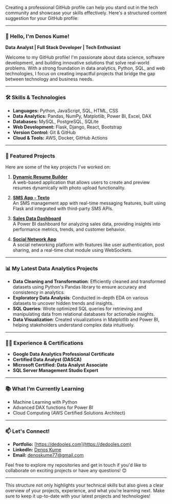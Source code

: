 Creating a professional GitHub profile can help you stand out in the tech community and showcase your skills effectively. Here's a structured content suggestion for your GitHub profile:

---

### 👋 Hello, I'm Denos Kume!  
**Data Analyst | Full Stack Developer | Tech Enthusiast**

Welcome to my GitHub profile! I'm passionate about data science, software development, and building innovative solutions that solve real-world problems. With a strong foundation in data analytics, Python, SQL, and web technologies, I focus on creating impactful projects that bridge the gap between technology and business needs.

---

### 🛠 Skills & Technologies
- **Languages:** Python, JavaScript, SQL, HTML, CSS  
- **Data Analytics:** Pandas, NumPy, Matplotlib, Power BI, Excel, DAX  
- **Databases:** MySQL, PostgreSQL, SQLite  
- **Web Development:** Flask, Django, React, Bootstrap  
- **Version Control:** Git & GitHub  
- **Cloud & Tools:** AWS, Docker, GitHub Actions  

---

### 🌟 Featured Projects
Here are some of the key projects I've worked on:

1. **[Dynamic Resume Builder](https://github.com/denoskume/dynamic-resume-builder)**  
   A web-based application that allows users to create and preview resumes dynamically with photo upload functionality.
   
2. **[SMS App - Texto](https://github.com/denoskume/texto-sms-app)**  
   An SMS management app with real-time messaging features, built using Flask and integrated with third-party SMS APIs.

3. **[Sales Data Dashboard](https://github.com/denoskume/sales-data-dashboard)**  
   A Power BI dashboard for analyzing sales data, providing insights into performance metrics, trends, and customer behavior.

4. **[Social Network App](https://github.com/denoskume/social-network-app)**  
   A social networking platform with features like user authentication, post sharing, and a real-time chat module using WebSockets.

---

### 📊 My Latest Data Analytics Projects
- **Data Cleaning and Transformation**: Efficiently cleaned and transformed datasets using Python's Pandas library to ensure accuracy and consistency in analytics.
- **Exploratory Data Analysis**: Conducted in-depth EDA on various datasets to uncover hidden trends and insights.
- **SQL Queries**: Wrote optimized SQL queries for retrieving and manipulating data from relational databases for actionable insights.
- **Data Visualization**: Created visualizations in Matplotlib and Power BI, helping stakeholders understand complex data intuitively.

---

### 👨‍💻 Experience & Certifications
- **Google Data Analytics Professional Certificate**  
- **Certified Data Analyst (DASCA)**  
- **Microsoft Certified: Data Analyst Associate**  
- **SQL Server Management Studio Expert**

---

### 📚 What I’m Currently Learning
- Machine Learning with Python  
- Advanced DAX functions for Power BI  
- Cloud Computing (AWS Certified Solutions Architect)

---

### 📫 Let's Connect!
- **Portfolio:** [https://dedooles.com](https://dedooles.com)  
- **LinkedIn:** [Denos Kume](https://linkedin.com/in/denoskume)  
- **Email:** denoskume77@gmail.com

Feel free to explore my repositories and get in touch if you'd like to collaborate on exciting projects or have any questions! 😊

---

This structure not only highlights your technical skills but also gives a clear overview of your projects, experience, and what you’re learning next. Make sure to keep it up-to-date with your latest projects and technologies!
